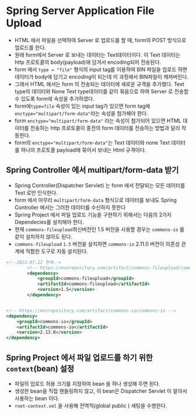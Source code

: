 # Spring Server Application File Upload

- HTML 에서 파일을 선택하여 Server 로 업로드를 할 때, form의 POST 방식으로 업로드를 한다.
- 원래 form에서 Server 로 보내는 데이터는 Text데이터이다. 이 Text 데이터는 http 프로토콜의 body(payload)에 담겨서 encoding되어 전송된다.
- form 에서 `type = "file"` 형식의 input tag를 이용하여 BIN 파일을 업로드 하면 데이터가 body에 담기고 encoding이 되는데 이 과정에서 BIN파일이 깨져버린다.
- 그래서 HTML 에서는 form 의 전송되는 데이터에 새로운 규격을 추가했다. Text type의 데이터와 None Text type데이터를 같이 묶음으로 하여 Server 로 전송할 수 있도록 form에 속성을 추가하였다.
- form에`type=file` 속성이 있는 input tag가 있으면 form tag에 `enctype="multipart/form-data"`라는 속성을 첨가해야 한다. 
- form `enctype="multipart/form-data"` 라는 속성이 첨가되어 있으면 HTML 데이터를 전송하는 http 프로토콜이 종전의 form 데이터를 전송하는 방법과 달리 작동한다.
- form의 `enctype="multipart/form-data"`는 Text 데이터와 none Text 데이터를 하나의 프로토콜 payload에 묶어서 보내는 Html 규격이다.

## Spring Controller 에서 multipart/form-data 받기
- Spring Controller(Dispatcher Servlet) 는 form 에서 전달되는 모든 데이터를 Text 로만 인식한다.
- form 에서 아무리 `multipart/form-data` 형식으로 데이터를 보내도 Spring Controller 에서는 그러한 데이터를 수신하지 못한다 
- Spring Project 에서 파일 업로드 기능을 구현하기 위해서는 다음의 2가지 Dependecies를 설치해야 한다.
- 현재 `commons-fileupload`최신버전인 1.5 버전을 사용할 경우는 `commons-io` 를 같이 설치하지 않아도 된다.
- `commons-fileupload` `1.5` 버전을 설치하면 `commons-io` 2.11.0 버전이 의존성 관계에 적합한 도구로 자동 설치된다.

```xml
<!--2023.07.12 현재-->
		<!-- https://mvnrepository.com/artifact/commons-fileupload/commons-fileupload -->
		<dependency>
			<groupId>commons-fileupload</groupId>
			<artifactId>commons-fileupload</artifactId>
			<version>1.5</version>
		</dependency>


<!-- https://mvnrepository.com/artifact/commons-io/commons-io -->
<dependency>
    <groupId>commons-io</groupId>
    <artifactId>commons-io</artifactId>
    <version>2.13.0</version>
</dependency>

```
## Spring Project 에서 파일 업로드를 하기 위한 `context`(bean) 설정
- 파일의 업로드 허용 크기를 지정하여 bean 을 하나 생성해 두면 된다.
- 생성한 bean을 직접 핸들링하지 않고, 이 bean은 Dispatcher Servlet 이 알아서 사용하는 bean 이다.
- `root-context.xml` 을 사용해 전역적(global public ) 세팅을 수행한다.